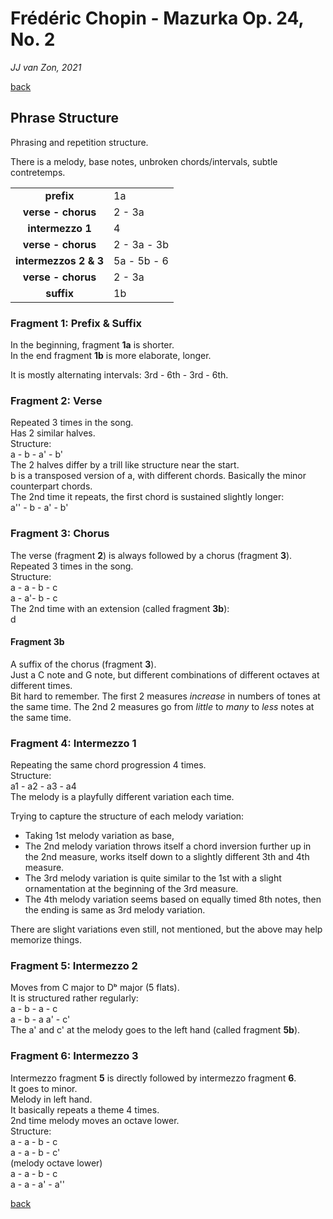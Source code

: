 Frédéric Chopin - Mazurka Op. 24, No. 2
=======================================

*JJ van Zon, 2021*

[back](./README.md)

Phrase Structure
----------------

Phrasing and repetition structure.  

There is a melody, base notes, unbroken chords/intervals, subtle contretemps.

|                       |             |
|:---------------------:|-------------|
|      __prefix__       | 1a          |
|  __verse - chorus__   | 2 - 3a      |
|   __intermezzo 1__    | 4           |
|  __verse - chorus__   | 2 - 3a - 3b |
| __intermezzos 2 & 3__ | 5a - 5b - 6 |
|  __verse - chorus__   | 2 - 3a      |
|      __suffix__       | 1b          |

### Fragment 1: Prefix & Suffix

In the beginning, fragment __1a__ is shorter.  
In the end fragment __1b__ is more elaborate, longer.  

It is mostly alternating intervals: 3rd - 6th - 3rd - 6th.

### Fragment 2: Verse

Repeated 3 times in the song.  
Has 2 similar halves.  
Structure:  
a - b - a' - b'  
The 2 halves differ by a trill like structure near the start.  
b is a transposed version of a, with different chords. Basically the minor counterpart chords.  
The 2nd time it repeats, the first chord is sustained slightly longer:  
a'' - b - a' - b'

### Fragment 3: Chorus

The verse (fragment __2__) is always followed by a chorus (fragment __3__).  
Repeated 3 times in the song.  
Structure:  
a - a - b - c  
a - a'- b - c  
The 2nd time with an extension (called fragment __3b__):  
d

#### Fragment 3b

A suffix of the chorus (fragment __3__).  
Just a C note and G note, but different combinations of different octaves at different times.  
Bit hard to remember.
The first 2 measures *increase* in numbers of tones at the same time.
The 2nd 2 measures go from *little* to *many* to *less* notes at the same time.

### Fragment 4: Intermezzo 1

Repeating the same chord progression 4 times.  
Structure:  
a1 - a2 - a3 - a4  
The melody is a playfully different variation each time.

Trying to capture the structure of each melody variation:

- Taking 1st melody variation as base,  
- The 2nd melody variation throws itself a chord inversion further up in the 2nd measure, works itself down to a slightly different 3th and 4th measure.
- The 3rd melody variation is quite similar to the 1st with a slight ornamentation at the beginning of the 3rd measure.
- The 4th melody variation seems based on equally timed 8th notes, then the ending is same as 3rd melody variation.

There are slight variations even still, not mentioned, but the above may help memorize things.

### Fragment 5: Intermezzo 2

Moves from C major to Dᵇ major (5 flats).  
It is structured rather regularly:  
a - b - a - c  
a - b - a a' - c'  
The a' and c' at the melody goes to the left hand (called fragment __5b__).

### Fragment 6: Intermezzo 3

Intermezzo fragment __5__ is directly followed by intermezzo fragment __6__.  
It goes to minor.  
Melody in left hand.  
It basically repeats a theme 4 times.  
2nd time melody moves an octave lower.  
Structure:  
a - a - b - c  
a - a - b - c'  
(melody octave lower)  
a - a - b - c  
a - a - a' - a''

[back](./README.md)